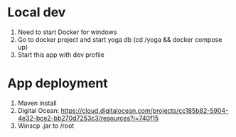 # Local dev

1. Need to start Docker for windows
2. Go to docker project and start yoga db (cd /yoga && docker compose up)
3. Start this app with dev profile

# App deployment

1. Maven install
2. Digital Ocean: https://cloud.digitalocean.com/projects/cc185b82-5904-4e32-bce2-bb270d7253c3/resources?i=740f15
3. Winscp .jar to /root